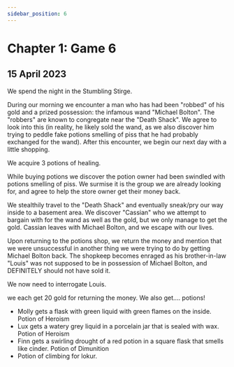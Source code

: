 ```yaml
---
sidebar_position: 6
---
```


# Chapter 1: Game 6

## 15 April 2023

We spend the night in the Stumbling Stirge.

During our morning we encounter a man who has had been "robbed" of his gold and a prized possession:
the infamous wand "Michael Bolton". The "robbers" are known to congregate near the "Death Shack". We
agree to look into this (in reality, he likely sold the wand, as we also discover him trying to peddle fake potions
smelling of piss that he had probably exchanged for the wand). After this encounter, we begin our next day with a little shopping.

We acquire 3 potions of healing.

While buying potions we discover the potion owner had been swindled with potions smelling of piss. We surmise it is
the group we are already looking for, and agree to help the store owner get their money back.

We stealthily travel to the "Death Shack" and eventually sneak/pry our way inside to a basement area. We discover
"Cassian" who we attempt to bargain with for the wand as well as the gold, but we only manage to get the gold.
Cassian leaves with Michael Bolton, and we escape with our lives.

Upon returning to the potions shop, we return the money and mention that we were unsuccessful in another thing we
were trying to do by getting Michael Bolton back. The shopkeep becomes enraged as his brother-in-law "Louis" was not
supposed to be in possession of Michael Bolton, and DEFINITELY should not have sold it.

We now need to interrogate Louis.

we each get 20 gold for returning the money. We also get....
potions!

- Molly gets a flask with green liquid with green flames on the inside. Potion of Heroism
- Lux gets a watery grey liquid in a porcelain jar that is sealed with wax. Potion of Heroism
- Finn gets a swirling drought of a red potion in a square flask that smells like cinder. Potion of Dimunition
- Potion of climbing for lokur.
